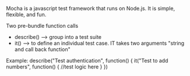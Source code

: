 Mocha is a javascript test framework that runs on Node.js. It is simple, flexible, and fun.

Two pre-bundle function calls
  - describe() --> group into a test suite
  - it() --> to define an individual test case. IT takes two arguments "string and call back function"

Example:
    describe("Test authentication", function()
    {
    it("Test to add numbers", function()
      {
        //test logic here
      }
    })
    

